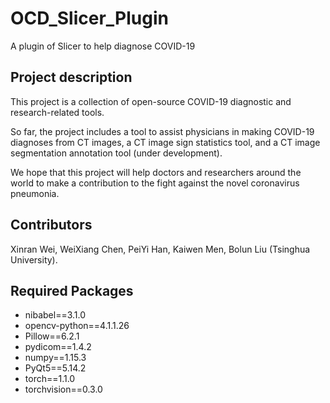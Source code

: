 # OCD_Slicer_Plugin
A plugin of Slicer to help diagnose COVID-19 

## Project description

This project is a collection of open-source COVID-19 diagnostic and research-related tools.

So far, the project includes a tool to assist physicians in making COVID-19 diagnoses from CT images, a CT image sign statistics tool, and a CT image segmentation annotation tool (under development).

We hope that this project will help doctors and researchers around the world to make a contribution to the fight against the novel coronavirus pneumonia.

## Contributors

Xinran Wei, WeiXiang Chen, PeiYi Han, Kaiwen Men, Bolun Liu (Tsinghua University).

## Required Packages

+ nibabel==3.1.0
+ opencv-python==4.1.1.26
+ Pillow==6.2.1
+ pydicom==1.4.2
+ numpy==1.15.3
+ PyQt5==5.14.2
+ torch==1.1.0
+ torchvision==0.3.0